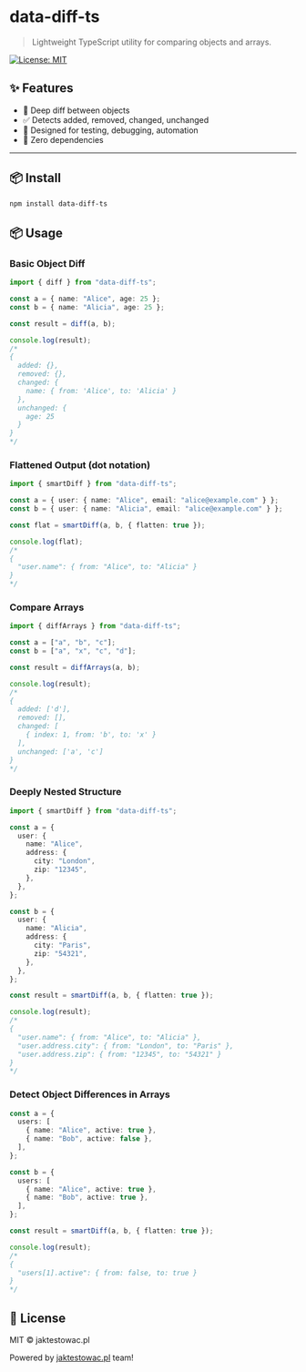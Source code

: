 # data-diff-ts

> Lightweight TypeScript utility for comparing objects and arrays.

[![License: MIT](https://img.shields.io/badge/License-MIT-blue.svg)](LICENSE)

## ✨ Features

- 🔎 Deep diff between objects
- ✅ Detects added, removed, changed, unchanged
- 🧠 Designed for testing, debugging, automation
- 🌱 Zero dependencies

---

## 📦 Install

```bash
npm install data-diff-ts
```

## 📦 Usage

### Basic Object Diff

```typescript
import { diff } from "data-diff-ts";

const a = { name: "Alice", age: 25 };
const b = { name: "Alicia", age: 25 };

const result = diff(a, b);

console.log(result);
/*
{
  added: {},
  removed: {},
  changed: {
    name: { from: 'Alice', to: 'Alicia' }
  },
  unchanged: {
    age: 25
  }
}
*/
```

### Flattened Output (dot notation)

```typescript
import { smartDiff } from "data-diff-ts";

const a = { user: { name: "Alice", email: "alice@example.com" } };
const b = { user: { name: "Alicia", email: "alice@example.com" } };

const flat = smartDiff(a, b, { flatten: true });

console.log(flat);
/*
{
  "user.name": { from: "Alice", to: "Alicia" }
}
*/
```

### Compare Arrays

```typescript
import { diffArrays } from "data-diff-ts";

const a = ["a", "b", "c"];
const b = ["a", "x", "c", "d"];

const result = diffArrays(a, b);

console.log(result);
/*
{
  added: ['d'],
  removed: [],
  changed: [
    { index: 1, from: 'b', to: 'x' }
  ],
  unchanged: ['a', 'c']
}
*/
```

### Deeply Nested Structure

```typescript
import { smartDiff } from "data-diff-ts";

const a = {
  user: {
    name: "Alice",
    address: {
      city: "London",
      zip: "12345",
    },
  },
};

const b = {
  user: {
    name: "Alicia",
    address: {
      city: "Paris",
      zip: "54321",
    },
  },
};

const result = smartDiff(a, b, { flatten: true });

console.log(result);
/*
{
  "user.name": { from: "Alice", to: "Alicia" },
  "user.address.city": { from: "London", to: "Paris" },
  "user.address.zip": { from: "12345", to: "54321" }
}
*/
```

### Detect Object Differences in Arrays

```typescript
const a = {
  users: [
    { name: "Alice", active: true },
    { name: "Bob", active: false },
  ],
};

const b = {
  users: [
    { name: "Alice", active: true },
    { name: "Bob", active: true },
  ],
};

const result = smartDiff(a, b, { flatten: true });

console.log(result);
/*
{
  "users[1].active": { from: false, to: true }
}
*/
```

## 📄 License

MIT © jaktestowac.pl

Powered by [jaktestowac.pl](https://www.jaktestowac.pl/) team!
